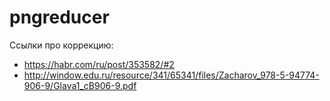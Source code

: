 # pngreducer

Ссылки про коррекцию:
 - https://habr.com/ru/post/353582/#2
 - http://window.edu.ru/resource/341/65341/files/Zacharov_978-5-94774-906-9/Glava1_cB906-9.pdf
